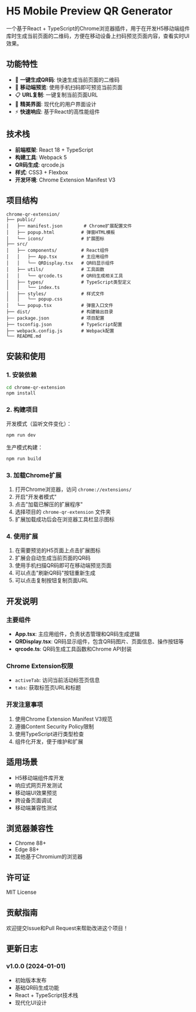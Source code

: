 # H5 Mobile Preview QR Generator

一个基于React + TypeScript的Chrome浏览器插件，用于在开发H5移动端组件库时生成当前页面的二维码，方便在移动设备上扫码预览页面内容，查看实时UI效果。

## 功能特性

- 🔄 **一键生成QR码**: 快速生成当前页面的二维码
- 📱 **移动端预览**: 使用手机扫码即可预览当前页面
- 📋 **URL复制**: 一键复制当前页面URL
- 🎨 **精美界面**: 现代化的用户界面设计
- ⚡ **快速响应**: 基于React的高性能组件

## 技术栈

- **前端框架**: React 18 + TypeScript
- **构建工具**: Webpack 5
- **QR码生成**: qrcode.js
- **样式**: CSS3 + Flexbox
- **开发环境**: Chrome Extension Manifest V3

## 项目结构

```
chrome-qr-extension/
├── public/
│   ├── manifest.json        # Chrome扩展配置文件
│   ├── popup.html          # 弹窗HTML模板
│   └── icons/              # 扩展图标
├── src/
│   ├── components/         # React组件
│   │   ├── App.tsx         # 主应用组件
│   │   └── QRDisplay.tsx   # QR码显示组件
│   ├── utils/              # 工具函数
│   │   └── qrcode.ts       # QR码生成相关工具
│   ├── types/              # TypeScript类型定义
│   │   └── index.ts
│   ├── styles/             # 样式文件
│   │   └── popup.css
│   └── popup.tsx           # 弹窗入口文件
├── dist/                   # 构建输出目录
├── package.json            # 项目配置
├── tsconfig.json           # TypeScript配置
├── webpack.config.js       # Webpack配置
└── README.md
```

## 安装和使用

### 1. 安装依赖

```bash
cd chrome-qr-extension
npm install
```

### 2. 构建项目

开发模式（监听文件变化）：
```bash
npm run dev
```

生产模式构建：
```bash
npm run build
```

### 3. 加载Chrome扩展

1. 打开Chrome浏览器，访问 `chrome://extensions/`
2. 开启"开发者模式"
3. 点击"加载已解压的扩展程序"
4. 选择项目的 `chrome-qr-extension` 文件夹
5. 扩展加载成功后会在浏览器工具栏显示图标

### 4. 使用扩展

1. 在需要预览的H5页面上点击扩展图标
2. 扩展会自动生成当前页面的QR码
3. 使用手机扫描QR码即可在移动端预览页面
4. 可以点击"刷新QR码"按钮重新生成
5. 可以点击复制按钮复制页面URL

## 开发说明

### 主要组件

- **App.tsx**: 主应用组件，负责状态管理和QR码生成逻辑
- **QRDisplay.tsx**: QR码显示组件，包含QR码图片、页面信息、操作按钮等
- **qrcode.ts**: QR码生成工具函数和Chrome API封装

### Chrome Extension权限

- `activeTab`: 访问当前活动标签页信息
- `tabs`: 获取标签页URL和标题

### 开发注意事项

1. 使用Chrome Extension Manifest V3规范
2. 遵循Content Security Policy限制
3. 使用TypeScript进行类型检查
4. 组件化开发，便于维护和扩展

## 适用场景

- H5移动端组件库开发
- 响应式网页开发测试
- 移动端UI效果预览
- 跨设备页面调试
- 移动端兼容性测试

## 浏览器兼容性

- Chrome 88+
- Edge 88+
- 其他基于Chromium的浏览器

## 许可证

MIT License

## 贡献指南

欢迎提交Issue和Pull Request来帮助改进这个项目！

## 更新日志

### v1.0.0 (2024-01-01)
- 初始版本发布
- 基础QR码生成功能
- React + TypeScript技术栈
- 现代化UI设计
